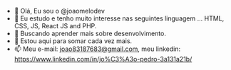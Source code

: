 - 👋 Olá, Eu sou o @joaomelodev
- 👀 Eu estudo e tenho muito interesse nas seguintes linguagem ... HTML, CSS, JS, React JS and PHP.
- 🌱 Buscando aprender mais sobre desenvolvimento.
- 💞️ Estou aqui para somar cada vez mais.
- 📫 Meu e-mail: joao83187683@gmail.com, meu linkedin: https://www.linkedin.com/in/jo%C3%A3o-pedro-3a131a21b/

<!---
Vou colocar todos os meus códigos, e aqui vocês irão acompanhar minha evolução.
--->
